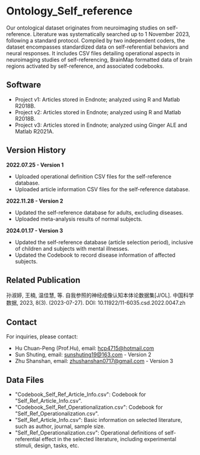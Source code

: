# Ontology_Self_reference
Our ontological dataset originates from neuroimaging studies on self-reference. Literature was systematically searched up to 1 November 2023, following a standard protocol. Compiled by two independent coders, the dataset encompasses standardized data on self-referential behaviors and neural responses. It includes CSV files detailing operational aspects in neuroimaging studies of self-referencing, BrainMap formatted data of brain regions activated by self-reference, and associated codebooks.
    
## Software    
- Project v1: Articles stored in Endnote; analyzed using R and Matlab R2018B.
- Project v2: Articles stored in Endnote; analyzed using R and Matlab R2018B.
- Project v3: Articles stored in Endnote; analyzed using Ginger ALE and Matlab R2021A.

## Version History
**2022.07.25 - Version 1**
- Uploaded operational definition CSV files for the self-reference database.
- Uploaded article information CSV files for the self-reference database.

**2022.11.28 - Version 2**
- Updated the self-reference database for adults, excluding diseases.
- Uploaded meta-analysis results of normal subjects.

**2024.01.17 - Version 3**
- Updated the self-reference database (article selection period), inclusive of children and subjects with mental illnesses.
- Updated the Codebook to record disease information of affected subjects.

## Related Publication
孙淑婷, 王楠, 温佳慧, 等. 自我参照的神经成像认知本体论数据集[J/OL]. 中国科学数据, 2023, 8(3). (2023-07-27). 
DOI: 10.11922/11-6035.csd.2022.0047.zh
         
## Contact
For inquiries, please contact:
- Hu Chuan-Peng (Prof.Hu), email: hcp4715@hotmail.com
- Sun Shuting, email: sunshuting19@163.com - Version 2
- Zhu Shanshan, email: zhushanshan0717@gmail.com - Version 3
  
## Data Files
- "Codebook_Self_Ref_Article_Info.csv": Codebook for "Self_Ref_Article_Info.csv".
- "Codebook_Self_Ref_Operationalization.csv": Codebook for "Self_Ref_Operationalization.csv".
- "Self_Ref_Article_Info.csv": Basic information on selected literature, such as author, journal, sample size.
- "Self_Ref_Operationalization.csv": Operational definitions of self-referential effect in the selected literature, including experimental stimuli, design, tasks, etc.


